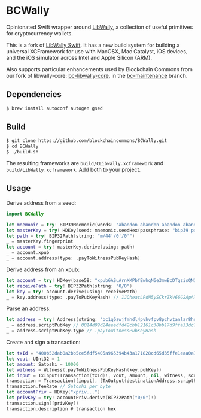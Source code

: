 # BCWally

Opinionated Swift wrapper around [LibWally](https://github.com/ElementsProject/libwally-core), a collection of useful primitives for cryptocurrency wallets.

This is a fork of [LibWally Swift](https://github.com/blockchain/libwally-swift). It has a new build system for building a universal XCFramework for use with MacOSX, Mac Catalyst, iOS devices, and the iOS simulator across Intel and Apple Silicon (ARM).

Also supports particular enhancements used by Blockchain Commons from our fork of libwally-core: [bc-libwally-core](https://github.com/blockchaincommons/bc-libwally-core), in the [bc-maintenance](https://github.com/BlockchainCommons/bc-libwally-core/tree/bc-maintenance) branch.

## Dependencies

```sh
$ brew install autoconf autogen gsed
```

## Build

```sh
$ git clone https://github.com/blockchaincommons/BCWally.git
$ cd BCWally
$ ./build.sh
```

The resulting frameworks are `build/CLibwally.xcframework` and `build/LibWally.xcframework`. Add both to your project.

## Usage

Derive address from a seed:

```swift
import BCWally

let mnemonic = try! BIP39Mnemonic(words: "abandon abandon abandon abandon abandon abandon abandon abandon abandon abandon abandon about")
let masterKey = try! HDKey(seed: mnemonic.seedHex(passphrase: "bip39 passphrase"))
let path = try! BIP32Path(string: "m/44'/0'/0'")
_ = masterKey.fingerprint
let account = try! masterKey.derive(using: path)
_ = account.xpub
_ = account.address(type: .payToWitnessPubKeyHash)
```

Derive address from an xpub:

```swift
let account = try! HDKey(base58: "xpub6ASuArnXKPbfEwhqN6e3mwBcDTgzisQN1wXN9BJcM47sSikHjJf3UFHKkNAWbWMiGj7Wf5uMash7SyYq527Hqck2AxYysAA7xmALppuCkwQ")
let receivePath = try! BIP32Path(string: "0/0")
let key = try! account.derive(using: receivePath)
_ = key.address(type: .payToPubKeyHash) // 1JQheacLPdM5ySCkrZkV66G2ApAXe1mqLj
```

Parse an address:

```swift
let address = try! Address(string: "bc1q6zwjfmhdl4pvhvfpv8pchvtanlar8hrhqdyv0t")
_ = address.scriptPubKey // 0014d09d24eeedfd42cbb12161c38bb17d9ffa33dc77
_ = address.scriptPubKey.type // .payToWitnessPubKeyHash
```

Create and sign a transaction:

```swift
let txId = "400b52dab0a2bb5ce5fdf5405a965394b43a171828cd65d35ffe1eaa0a79a5c4"
let vout: UInt32 = 1
let amount: Satoshi = 10000
let witness = Witness(.payToWitnessPubKeyHash(key.pubKey))
let input = TxInput(Transaction(txId)!, vout, amount, nil, witness, scriptPubKey)!
transaction = Transaction([input], [TxOutput(destinationAddress.scriptPubKey, amount - 110)])
transaction.feeRate // Satoshi per byte
let accountPriv = HDKey("xpriv...")
let privKey = try! accountPriv.derive(BIP32Path("0/0")!)
transaction.sign([privKey])
transaction.description # transaction hex
```
